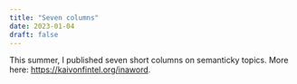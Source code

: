 ```yaml
---
title: "Seven columns"
date: 2023-01-04
draft: false
---
```


This summer, I published seven short columns on semanticky topics. More here: <https://kaivonfintel.org/inaword>.